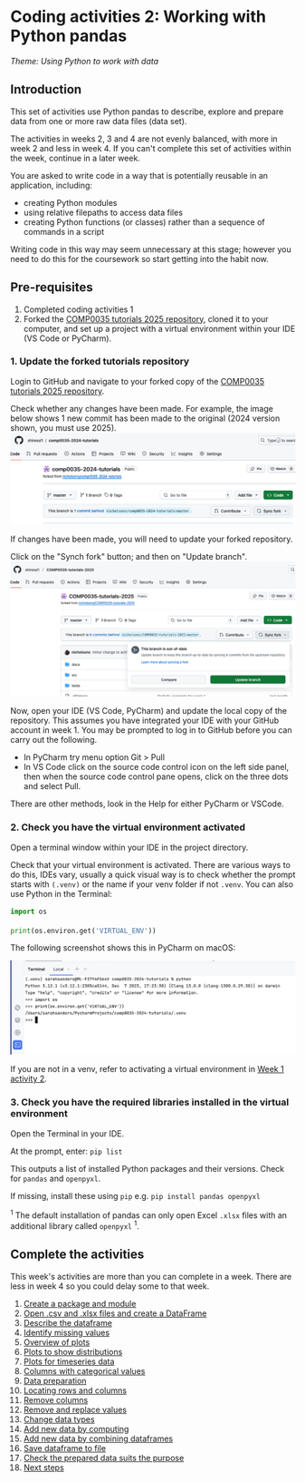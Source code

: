 # Coding activities 2: Working with Python pandas

_*Theme: Using Python to work with data*_

## Introduction

This set of activities use Python pandas to describe, explore and prepare data from one or more raw data files (data
set).

The activities in weeks 2, 3 and 4 are not evenly balanced, with more in week 2 and less in week 4. If you can't
complete this set of activities within the week, continue in a later week.

You are asked to write code in a way that is potentially reusable in an application, including:

- creating Python modules
- using relative filepaths to access data files
- creating Python functions (or classes) rather than a sequence of commands in a script

Writing code in this way may seem unnecessary at this stage; however you need to do this for the coursework so start
getting into the habit now.

## Pre-requisites

1. Completed coding activities 1
2. Forked the [COMP0035 tutorials 2025 repository](https://github.com/nicholsons/COMP0035-tutorials-2025), cloned it to
   your computer, and set up a project with a virtual environment within your IDE (VS Code or PyCharm).

### 1. Update the forked tutorials repository

Login to GitHub and navigate to your forked copy of
the [COMP0035 tutorials 2025 repository](https://github.com/nicholsons/COMP0035-tutorials-2025).

Check whether any changes have been made. For example, the image below shows 1 new commit has been made to the
original (2024 version shown, you must use 2025).
![Sync the forked repository](../img/gh-synch-fork.png)

If changes have been made, you will need to update your forked repository.

Click on the "Synch fork" button; and then on "Update branch".
![Update branch](../img/gh-update-branch.png)

Now, open your IDE (VS Code, PyCharm) and update the local copy of the repository. This assumes you have integrated your
IDE with your GitHub account in week 1. You may be prompted to log in to GitHub before you can carry out the
following.

- In PyCharm try menu option Git > Pull
- In VS Code click on the source code control icon on the left side panel, then when the source code control pane opens,
  click on the three dots and select Pull.

There are other methods, look in the Help for either PyCharm or VSCode.

### 2. Check you have the virtual environment activated

Open a terminal window within your IDE in the project directory.

Check that your virtual environment is activated. There are various ways to do this, IDEs vary, usually a quick visual
way is to check whether the prompt starts with `(.venv)` or the name if your venv folder if not `.venv`. You can also
use Python in the Terminal:

```python
import os

print(os.environ.get('VIRTUAL_ENV'))
```

The following screenshot shows this in PyCharm on macOS:

![Check for active venv](../img/venv-check.png)

If you are not in a venv, refer to activating a virtual environment
in [Week 1 activity 2](../1_structure/1-02-environments.md).

### 3. Check you have the required libraries installed in the virtual environment

Open the Terminal in your IDE.

At the prompt, enter: `pip list`

This outputs a list of installed Python packages and their versions. Check for `pandas` and `openpyxl`.

If missing, install these using `pip` e.g.  `pip install pandas openpyxl`

<sup>1</sup> The default installation of pandas can only open Excel `.xlsx` files with an additional library called `openpyxl` <sup>1</sup>.

## Complete the activities
This week's activities are more than you can complete in a week. There are less in week 4 so you could delay some to
that week.

1. [Create a package and module](2-01-python-structure)
2. [Open .csv and .xlsx files and create a DataFrame](2-02-pandas-df)
3. [Describe the dataframe](2-03-pandas-describe)
4. [Identify missing values](2-04-missing-values-identify.md)
5. [Overview of plots](2-05-plot-overview.md)
6. [Plots to show distributions](2-06-plot-distribution.md)
7. [Plots for timeseries data](2-07-plot-timeseries.md)
8. [Columns with categorical values](2-08-categorical-data)
9. [Data preparation](2-09-data-prep.md)
10. [Locating rows and columns](2-10-locating-rows-cols.md)
11. [Remove columns](2-11-removing-columns.md)
12. [Remove and replace values](2-12-resolve-missing-incorrect-values.md)
13. [Change data types](2-13-change-datatypes.md)
14. [Add new data by computing](2-14-new-column.md)
15. [Add new data by combining dataframes](2-15-joining-dataframes.md)
16. [Save dataframe to file](2-16-save-df-to-file.md)
17. [Check the prepared data suits the purpose](2-17-questions.md)
18. [Next steps](2-18-next-steps.md)
